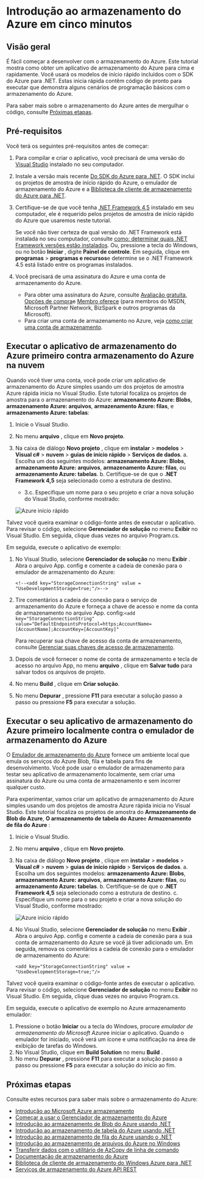 <properties
    pageTitle="Introdução ao armazenamento do Azure em cinco minutos | Microsoft Azure"
    description="Rapidamente a entender os Blobs do Microsoft Azure, tabela e filas usando inicia rápida de armazenamento do Azure, Visual Studio e o emulador de armazenamento do Azure. Execute o aplicativo de armazenamento do Azure primeiro em cinco minutos."
    services="storage"
    documentationCenter=".net"
    authors="tamram"
    manager="carmonm"
    editor="tysonn"/>

<tags
    ms.service="storage"
    ms.workload="storage"
    ms.tgt_pltfrm="na"
    ms.devlang="dotnet"
    ms.topic="get-started-article"
    ms.date="10/18/2016"
    ms.author="tamram"/>

# <a name="get-started-with-azure-storage-in-five-minutes"></a>Introdução ao armazenamento do Azure em cinco minutos

## <a name="overview"></a>Visão geral

É fácil começar a desenvolver com o armazenamento do Azure. Este tutorial mostra como obter um aplicativo de armazenamento do Azure para cima e rapidamente. Você usará os modelos de início rápido incluídos com o SDK do Azure para .NET. Estas inicia rápida contêm código de pronto para executar que demonstra alguns cenários de programação básicos com o armazenamento do Azure.

Para saber mais sobre o armazenamento do Azure antes de mergulhar o código, consulte [Próximas etapas](#next-steps).

## <a name="prerequisites"></a>Pré-requisitos

Você terá os seguintes pré-requisitos antes de começar:

1. Para compilar e criar o aplicativo, você precisará de uma versão do [Visual Studio](https://www.visualstudio.com/) instalado no seu computador.

2. Instale a versão mais recente [Do SDK do Azure para .NET](https://azure.microsoft.com/downloads/). O SDK inclui os projetos de amostra de início rápido do Azure, o emulador de armazenamento do Azure e a [Biblioteca de cliente de armazenamento do Azure para .NET](https://msdn.microsoft.com/library/azure/dn261237.aspx).

3. Certifique-se de que você tenha [.NET Framework 4,5](http://www.microsoft.com/download/details.aspx?id=30653) instalado em seu computador, ele é requerido pelos projetos de amostra de início rápido do Azure que usaremos neste tutorial.

    Se você não tiver certeza de qual versão do .NET Framework está instalada no seu computador, consulte [como: determinar quais .NET Framework versões estão instalados](https://msdn.microsoft.com/vstudio/hh925568.aspx). Ou, pressione a tecla do Windows, ou no botão **Iniciar** , digite **Painel de controle**. Em seguida, clique em **programas** > **programas e recursos**e determine se o .NET Framework 4.5 está listado entre os programas instalados.

4. Você precisará de uma assinatura do Azure e uma conta de armazenamento do Azure.

    - Para obter uma assinatura do Azure, consulte [Avaliação gratuita](https://azure.microsoft.com/pricing/free-trial/), [Opções de compra](https://azure.microsoft.com/pricing/purchase-options/)e [Membro oferece](https://azure.microsoft.com/pricing/member-offers/) (para membros do MSDN, Microsoft Partner Network, BizSpark e outros programas da Microsoft).
    - Para criar uma conta de armazenamento no Azure, veja [como criar uma conta de armazenamento](storage-create-storage-account.md#create-a-storage-account).

## <a name="run-your-first-azure-storage-application-against-azure-storage-in-the-cloud"></a>Executar o aplicativo de armazenamento do Azure primeiro contra armazenamento do Azure na nuvem

Quando você tiver uma conta, você pode criar um aplicativo de armazenamento do Azure simples usando um dos projetos de amostra Azure rápida inicia no Visual Studio. Este tutorial focaliza os projetos de amostra para o armazenamento do Azure: **armazenamento Azure: Blobs**, **armazenamento Azure: arquivos**, **armazenamento Azure: filas**, e **armazenamento Azure: tabelas**:

1. Inicie o Visual Studio.
2. No menu **arquivo** , clique em **Novo projeto**.
3. Na caixa de diálogo **Novo projeto** , clique em **instalar** > **modelos** > **Visual c#** > **nuvem** > **guias de início rápido** > **Serviços de dados**.
    a. Escolha um dos seguintes modelos: **armazenamento Azure: Blobs**, **armazenamento Azure: arquivos**, **armazenamento Azure: filas**, ou **armazenamento Azure: tabelas**.
    b. Certifique-se de que o **.NET Framework 4,5** seja selecionado como a estrutura de destino.
    - 3.c. Especifique um nome para o seu projeto e criar a nova solução do Visual Studio, conforme mostrado:

    ![Azure início rápido][Image1]

Talvez você queira examinar o código-fonte antes de executar o aplicativo. Para revisar o código, selecione **Gerenciador de solução** no menu **Exibir** no Visual Studio. Em seguida, clique duas vezes no arquivo Program.cs.

Em seguida, execute o aplicativo de exemplo:

1.  No Visual Studio, selecione **Gerenciador de solução** no menu **Exibir** . Abra o arquivo App. config e comente a cadeia de conexão para o emulador de armazenamento do Azure:

    `<!--<add key="StorageConnectionString" value = "UseDevelopmentStorage=true;"/>-->`

2.  Tire comentários a cadeia de conexão para o serviço de armazenamento do Azure e forneça a chave de acesso e nome da conta de armazenamento no arquivo App. config:`<add key="StorageConnectionString" value="DefaultEndpointsProtocol=https;AccountName=[AccountName];AccountKey=[AccountKey]"`

    Para recuperar sua chave de acesso da conta de armazenamento, consulte [Gerenciar suas chaves de acesso de armazenamento](storage-create-storage-account.md#manage-your-storage-access-keys).

3.  Depois de você fornecer o nome de conta de armazenamento e tecla de acesso no arquivo App, no menu **arquivo** , clique em **Salvar tudo** para salvar todos os arquivos de projeto.
4.  No menu **Build** , clique em **Criar solução**.
5.  No menu **Depurar** , pressione **F11** para executar a solução passo a passo ou pressione **F5** para executar a solução.


## <a name="run-your-first-azure-storage-application-locally-against-the-azure-storage-emulator"></a>Executar o seu aplicativo de armazenamento do Azure primeiro localmente contra o emulador de armazenamento do Azure

O [Emulador de armazenamento do Azure](storage-use-emulator.md) fornece um ambiente local que emula os serviços do Azure Blob, fila e tabela para fins de desenvolvimento. Você pode usar o emulador de armazenamento para testar seu aplicativo de armazenamento localmente, sem criar uma assinatura do Azure ou uma conta de armazenamento e sem incorrer qualquer custo.

Para experimentar, vamos criar um aplicativo de armazenamento do Azure simples usando um dos projetos de amostra Azure rápida inicia no Visual Studio. Este tutorial focaliza os projetos de amostra do **Armazenamento de Blob do Azure**, **O armazenamento de tabela do Azure**e **Armazenamento de fila do Azure** :

1. Inicie o Visual Studio.
2. No menu **arquivo** , clique em **Novo projeto**.
3. Na caixa de diálogo **Novo projeto** , clique em **instalar** > **modelos** > **Visual c#** > **nuvem** > **guias de início rápido** > **Serviços de dados**.
    a. Escolha um dos seguintes modelos: **armazenamento Azure: Blobs**, **armazenamento Azure: arquivos**, **armazenamento Azure: filas**, ou **armazenamento Azure: tabelas**.
    b. Certifique-se de que o **.NET Framework 4,5** seja selecionado como a estrutura de destino.
    c. Especifique um nome para o seu projeto e criar a nova solução do Visual Studio, conforme mostrado:

    ![Azure início rápido][Image1]

4.  No Visual Studio, selecione **Gerenciador de solução** no menu **Exibir** . Abra o arquivo App. config e comente a cadeia de conexão para a sua conta de armazenamento do Azure se você já tiver adicionado um. Em seguida, remova os comentários a cadeia de conexão para o emulador de armazenamento do Azure:

    `<add key="StorageConnectionString" value = "UseDevelopmentStorage=true;"/>`

Talvez você queira examinar o código-fonte antes de executar o aplicativo. Para revisar o código, selecione **Gerenciador de solução** no menu **Exibir** no Visual Studio. Em seguida, clique duas vezes no arquivo Program.cs.

Em seguida, execute o aplicativo de exemplo no Azure armazenamento emulador:

1.  Pressione o botão **Iniciar** ou a tecla do Windows, procure *emulador de armazenamento do Microsoft Azure*e iniciar o aplicativo. Quando o emulador for iniciado, você verá um ícone e uma notificação na área de exibição de tarefas do Windows.
2.  No Visual Studio, clique em **Build Solution** no menu **Build** .
3.  No menu **Depurar** , pressione **F11** para executar a solução passo a passo ou pressione **F5** para executar a solução do início ao fim.

## <a name="next-steps"></a>Próximas etapas

Consulte estes recursos para saber mais sobre o armazenamento do Azure:

* [Introdução ao Microsoft Azure armazenamento](storage-introduction.md)
* [Começar a usar o Gerenciador de armazenamento do Azure](../vs-azure-tools-storage-manage-with-storage-explorer.md)
* [Introdução ao armazenamento de Blob do Azure usando .NET](storage-dotnet-how-to-use-blobs.md)
* [Introdução ao armazenamento de tabela do Azure usando .NET](storage-dotnet-how-to-use-tables.md)
* [Introdução ao armazenamento de fila do Azure usando o .NET](storage-dotnet-how-to-use-queues.md)
* [Introdução ao armazenamento de arquivos do Azure no Windows](storage-dotnet-how-to-use-files.md)
* [Transferir dados com o utilitário de AzCopy de linha de comando](storage-use-azcopy.md)
* [Documentação de armazenamento do Azure](https://azure.microsoft.com/documentation/services/storage/)
* [Biblioteca de cliente de armazenamento do Windows Azure para .NET](https://msdn.microsoft.com/library/azure/dn261237.aspx)
* [Serviços de armazenamento do Azure API REST](https://msdn.microsoft.com/library/azure/dd179355.aspx)

[Image1]: ./media/storage-getting-started-guide/QuickStart.png
